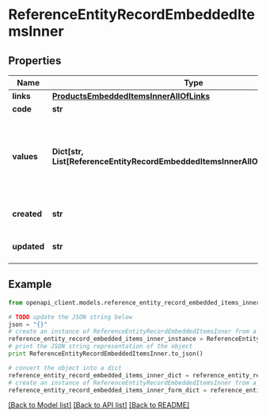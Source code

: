 # ReferenceEntityRecordEmbeddedItemsInner


## Properties
Name | Type | Description | Notes
------------ | ------------- | ------------- | -------------
**links** | [**ProductsEmbeddedItemsInnerAllOfLinks**](ProductsEmbeddedItemsInnerAllOfLinks.md) |  | [optional] 
**code** | **str** | Code of the record | 
**values** | **Dict[str, List[ReferenceEntityRecordEmbeddedItemsInnerAllOfValuesValueInner]]** | Record attributes values, see &lt;a href&#x3D;&#39;/concepts/reference-entities.html#focus-on-the-reference-entity-record-values&#39;&gt;Reference entity record values&lt;/a&gt; section for more details | [optional] 
**created** | **str** | Date of creation. | [optional] [default to 'null']
**updated** | **str** | Date of the last update. | [optional] [default to 'null']

## Example

```python
from openapi_client.models.reference_entity_record_embedded_items_inner import ReferenceEntityRecordEmbeddedItemsInner

# TODO update the JSON string below
json = "{}"
# create an instance of ReferenceEntityRecordEmbeddedItemsInner from a JSON string
reference_entity_record_embedded_items_inner_instance = ReferenceEntityRecordEmbeddedItemsInner.from_json(json)
# print the JSON string representation of the object
print ReferenceEntityRecordEmbeddedItemsInner.to_json()

# convert the object into a dict
reference_entity_record_embedded_items_inner_dict = reference_entity_record_embedded_items_inner_instance.to_dict()
# create an instance of ReferenceEntityRecordEmbeddedItemsInner from a dict
reference_entity_record_embedded_items_inner_form_dict = reference_entity_record_embedded_items_inner.from_dict(reference_entity_record_embedded_items_inner_dict)
```
[[Back to Model list]](../README.md#documentation-for-models) [[Back to API list]](../README.md#documentation-for-api-endpoints) [[Back to README]](../README.md)


